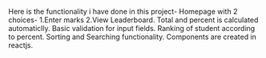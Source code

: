Here is the functionality i have done in this project-
Homepage with 2 choices-
1.Enter marks
2.View Leaderboard.
Total and percent is calculated automaticlly.
Basic validation for input fields.
Ranking of student according to percent.
Sorting and Searching functionality.
Components are created in reactjs.
